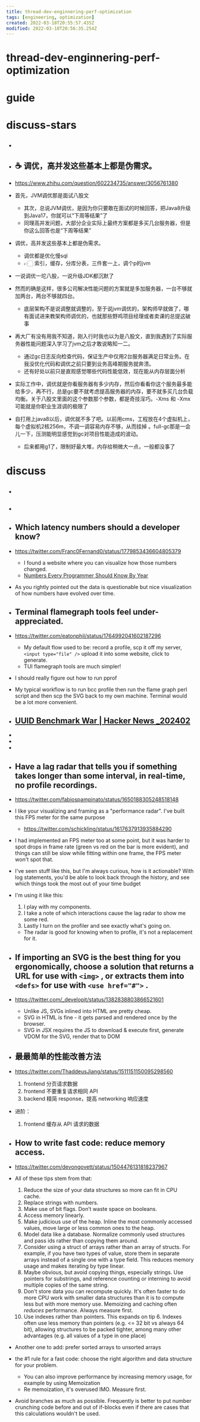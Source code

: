 ```yaml
---
title: thread-dev-enginnering-perf-optimization
tags: [engineering, optimization]
created: 2022-03-18T20:55:57.435Z
modified: 2022-03-18T20:56:35.254Z
---
```


# thread-dev-enginnering-perf-optimization

# guide

# discuss-stars
- ## 

- ## ☕️ 调优，高并发这些基本上都是伪需求。
- https://www.zhihu.com/question/602234735/answer/3056761380
- 首先，JVM调优那是面试八股文
  - 其次，总说JVM调优，是因为你只要敢在面试的时候回答，把Java8升级到Java17，你就可以“下周等结果”了
  - 同理高并发问题，大部分企业实际上最终方案都是多买几台服务器，但是你这么回答也是“下周等结果”

- 调优，高并发这些基本上都是伪需求。
  - 调优都是优化慢sql
  - 👉🏻 索引，缓存，分库分表，三件套一上，调个p的jvm

- 一说调优一坨八股，一说升级JDK都沉默了
- 然而的确是这样，很多公司解决性能问题的方案就是多加服务器，一台不够就加两台，两台不够就四台。
  - 底层架构不是说调整就调整的，至于说jvm调优的，架构师早就做了，哪有面试进来教架构师调优的，也就那些野鸡项目经理或者卖课的总提这破事

- 再大厂有没有用我不知道，刚入行时我也以为是八股文，直到我遇到了实际服务器性能问题深入学习了jvm之后才敢说略知一二。
  - 通过gc日志反向检查代码，保证生产中仅用2台服务器满足日常业务。在我没优化代码和调优之前只要到业务高峰期服务就奔溃。
  - 还有好处以前只是直观感觉哪些代码性能低效，现在能从内存层面分析

- 实际工作中，调优就是你看服务器有多少内存，然后你看看你这个服务最多能给多少，再不行，总是gc要不就考虑提高服务器的内存，要不就多买几台负载均衡。关于八股文里面的这个参数那个参数，都是奇技淫巧。-Xms 和 -Xmx可能就是你职业生涯调的极限了

- 自打用上java8以后，调优就不多了吧。以前用cms，工程放在4个虚拟机上，每个虚拟机2核256m，不调一调容易内存不够，从而挂掉 。full-gc那是一会儿一下，压测能明显感觉到gc对项目性能造成的波动。
  - 后来都用g1了，限制好最大堆，内存给稍微大一点，一般都没事了 
# discuss
- ## 

- ## 

- ## Which latency numbers should a developer know?
- https://twitter.com/Franc0Fernand0/status/1779853436604805379
  - I found a website where you can visualize how those numbers changed. 
  - [Numbers Every Programmer Should Know By Year](https://colin-scott.github.io/personal_website/research/interactive_latency.html)

- As you rightly pointed out the data is questionable but nice visualization of how numbers have evolved over time.

- ## Terminal flamegraph tools feel under-appreciated.
- https://twitter.com/eatonphil/status/1764992041602187296
  - My default flow used to be: record a profile, scp it off my server, `<input type="file" />` upload it into some website, click to generate.
  - TUI flamegraph tools are much simpler!

- I should really figure out how to run pprof

- My typical workflow is to run bcc profile then run the flame graph perl script and then scp the SVG back to my own machine. Terminal would be a lot more convenient.

- ## [UUID Benchmark War | Hacker News _202402](https://news.ycombinator.com/item?id=39254871)
- 
- 
- 

- ## Have a lag radar that tells you if something takes longer than some interval, in real-time, no profile recordings.
- https://twitter.com/fabiospampinato/status/1650188305248518148
- I like your visualizing and framing as a "performance radar". I've built this FPS meter for the same purpose
  - https://twitter.com/schickling/status/1617637913935884290
- I had implemented an FPS meter too at some point, but it was harder to spot drops in frame rate (green vs red on the bar is more evident), and things can still be slow while fitting within one frame, the FPS meter won't spot that.

- I've seen stuff like this, but I'm always curious, how is it actionable? With log statements, you'd be able to look back through the history, and see which things took the most out of your time budget
- I'm using it like this:
  01.   I play with my components.
  02.   I take a note of which interactions cause the lag radar to show me some red.
  03.   Lastly I turn on the profiler and see exactly what's going on.
  - The radar is good for knowing when to profile, it's not a replacement for it.

- ## If importing an SVG is the best thing for you ergonomically, choose a solution that returns a URL for use with `<img>` , or extracts them into `<defs>` for use with `<use href="#">` .  
- https://twitter.com/_developit/status/1382838803866521601
  - Unlike JS, SVGs inlined into HTML are pretty cheap.
  - SVG in HTML is fine - it gets parsed and rendered once by the browser. 
  - SVG in JSX requires the JS to download & execute first, generate VDOM for the SVG, render that to DOM

- ## 最最简单的性能改善方法
- https://twitter.com/ThaddeusJiang/status/1511151150095298560
  01. frontend 分页请求数据
  02. frontend 不要重复请求相同 API
  03. backend 精简 response，提高 networking 响应速度
- 进阶：
  01. frontend 缓存从 API 请求的数据

- ## How to write fast code: reduce memory access. 
- https://twitter.com/devongovett/status/1504476131818237967
- All of these tips stem from that:
  01. Reduce the size of your data structures so more can fit in CPU cache.
  02. Replace strings with numbers.
  03. Make use of bit flags. Don’t waste space on booleans.
  04. Access memory linearly.
  05. Make judicious use of the heap. Inline the most commonly accessed values, move large or less common ones to the heap.
  06. Model data like a database. Normalize commonly used structures and pass ids rather than copying them around.
  07. Consider using a struct of arrays rather than an array of structs. For example, if you have two types of value, store them in separate arrays instead of a single one with a type field. This reduces memory usage and makes iterating by type linear.
  08. Maybe obvious, but avoid copying things, especially strings. Use pointers for substrings, and reference counting or interning to avoid multiple copies of the same string.
  09. Don't store data you can recompute quickly. It's often faster to do more CPU work with smaller data structures than it is to compute less but with more memory use. Memoizing and caching often _reduces_ performance. Always measure first.
  10. Use indexes rather than pointers. This expands on tip 6. Indexes often use less memory than pointers (e.g. <= 32 bit vs always 64 bit), allowing structures to be packed tighter, among many other advantages (e.g. all values of a type in one place)

- Another one to add: prefer sorted arrays to unsorted arrays

- the #1 rule for a fast code: choose the right algorithm and data structure for your problem.
  - You can also improve performance by increasing memory usage, for example by using Memoization
  - Re memoization, it's overused IMO. Measure first.

- Avoid branches as much as possible. Frequently is better to put number crunching code before and out of if-blocks even if there are cases that this calculations wouldn't be used.
